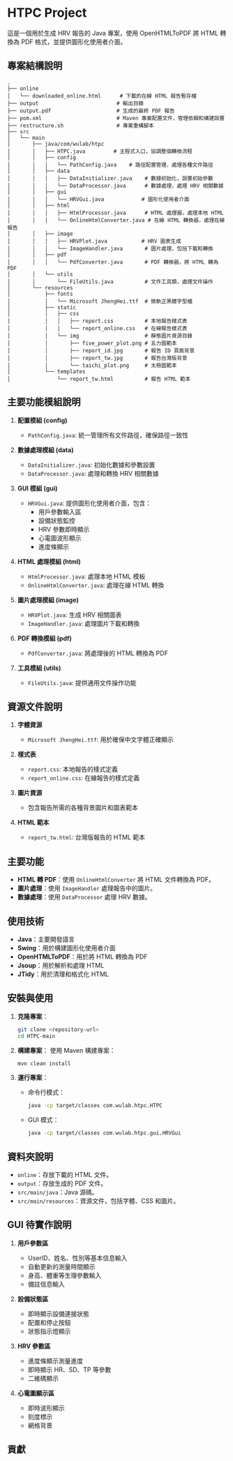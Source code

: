# HTPC Project

這是一個用於生成 HRV 報告的 Java 專案，使用 OpenHTMLToPDF 將 HTML 轉換為 PDF 格式，並提供圖形化使用者介面。

## 專案結構說明

```
.
├── online
│   └── downloaded_online.html      # 下載的在線 HTML 報告暫存檔
├── output                         # 輸出目錄
├── output.pdf                     # 生成的最終 PDF 報告
├── pom.xml                        # Maven 專案配置文件，管理依賴和構建設置
├── restructure.sh                 # 專案重構腳本
├── src
│   └── main
│       ├── java/com/wulab/htpc
│       │   ├── HTPC.java         # 主程式入口，協調整個轉換流程
│       │   ├── config
│       │   │   └── PathConfig.java    # 路徑配置管理，處理各種文件路徑
│       │   ├── data
│       │   │   ├── DataInitializer.java    # 數據初始化，設置初始參數
│       │   │   └── DataProcessor.java      # 數據處理，處理 HRV 相關數據
│       │   ├── gui
│       │   │   └── HRVGui.java            # 圖形化使用者介面
│       │   ├── html
│       │   │   ├── HtmlProcessor.java      # HTML 處理器，處理本地 HTML
│       │   │   └── OnlineHtmlConverter.java # 在線 HTML 轉換器，處理在線報告
│       │   ├── image
│       │   │   ├── HRVPlot.java           # HRV 圖表生成
│       │   │   └── ImageHandler.java       # 圖片處理，包括下載和轉換
│       │   ├── pdf
│       │   │   └── PdfConverter.java       # PDF 轉換器，將 HTML 轉為 PDF
│       │   └── utils
│       │       └── FileUtils.java          # 文件工具類，處理文件操作
│       └── resources
│           ├── fonts
│           │   └── Microsoft JhengHei.ttf  # 微軟正黑體字型檔
│           ├── static
│           │   ├── css
│           │   │   ├── report.css          # 本地報告樣式表
│           │   │   └── report_online.css   # 在線報告樣式表
│           │   └── img                     # 靜態圖片資源目錄
│           │       ├── five_power_plot.png # 五力圖範本
│           │       ├── report_id.jpg       # 報告 ID 頁面背景
│           │       ├── report_tw.jpg       # 報告台灣版背景
│           │       └── taichi_plot.png     # 太極圖範本
│           └── templates
│               └── report_tw.html          # 報告 HTML 範本

```

## 主要功能模組說明

1. **配置模組 (config)**
   - `PathConfig.java`: 統一管理所有文件路徑，確保路徑一致性

2. **數據處理模組 (data)**
   - `DataInitializer.java`: 初始化數據和參數設置
   - `DataProcessor.java`: 處理和轉換 HRV 相關數據

3. **GUI 模組 (gui)**
   - `HRVGui.java`: 提供圖形化使用者介面，包含：
     - 用戶參數輸入區
     - 設備狀態監控
     - HRV 參數即時顯示
     - 心電圖波形顯示
     - 進度條顯示

4. **HTML 處理模組 (html)**
   - `HtmlProcessor.java`: 處理本地 HTML 模板
   - `OnlineHtmlConverter.java`: 處理在線 HTML 轉換

5. **圖片處理模組 (image)**
   - `HRVPlot.java`: 生成 HRV 相關圖表
   - `ImageHandler.java`: 處理圖片下載和轉換

6. **PDF 轉換模組 (pdf)**
   - `PdfConverter.java`: 將處理後的 HTML 轉換為 PDF

7. **工具模組 (utils)**
   - `FileUtils.java`: 提供通用文件操作功能

## 資源文件說明

1. **字體資源**
   - `Microsoft JhengHei.ttf`: 用於確保中文字體正確顯示

2. **樣式表**
   - `report.css`: 本地報告的樣式定義
   - `report_online.css`: 在線報告的樣式定義

3. **圖片資源**
   - 包含報告所需的各種背景圖片和圖表範本

4. **HTML 範本**
   - `report_tw.html`: 台灣版報告的 HTML 範本

## 主要功能

- **HTML 轉 PDF**：使用 `OnlineHtmlConverter` 將 HTML 文件轉換為 PDF。
- **圖片處理**：使用 `ImageHandler` 處理報告中的圖片。
- **數據處理**：使用 `DataProcessor` 處理 HRV 數據。

## 使用技術

- **Java**：主要開發語言
- **Swing**：用於構建圖形化使用者介面
- **OpenHTMLToPDF**：用於將 HTML 轉換為 PDF
- **Jsoup**：用於解析和處理 HTML
- **JTidy**：用於清理和格式化 HTML

## 安裝與使用

1. **克隆專案**：
   ```bash
   git clone <repository-url>
   cd HTPC-main
   ```

2. **構建專案**：
   使用 Maven 構建專案：
   ```bash
   mvn clean install
   ```

3. **運行專案**：
   - 命令行模式：
     ```bash
     java -cp target/classes com.wulab.htpc.HTPC
     ```
   - GUI 模式：
     ```bash
     java -cp target/classes com.wulab.htpc.gui.HRVGui
     ```

## 資料夾說明

- `online`：存放下載的 HTML 文件。
- `output`：存放生成的 PDF 文件。
- `src/main/java`：Java 源碼。
- `src/main/resources`：資源文件，包括字體、CSS 和圖片。

## GUI 待實作說明

1. **用戶參數區**
   - UserID、姓名、性別等基本信息輸入
   - 自動更新的測量時間顯示
   - 身高、體重等生理參數輸入
   - 備註信息輸入

2. **設備狀態區**
   - 即時顯示設備連接狀態
   - 配置和停止按鈕
   - 狀態指示燈顯示

3. **HRV 參數區**
   - 進度條顯示測量進度
   - 即時顯示 HR、SD、TP 等參數
   - 二維碼顯示

4. **心電圖顯示區**
   - 即時波形顯示
   - 刻度標示
   - 網格背景

## 貢獻


